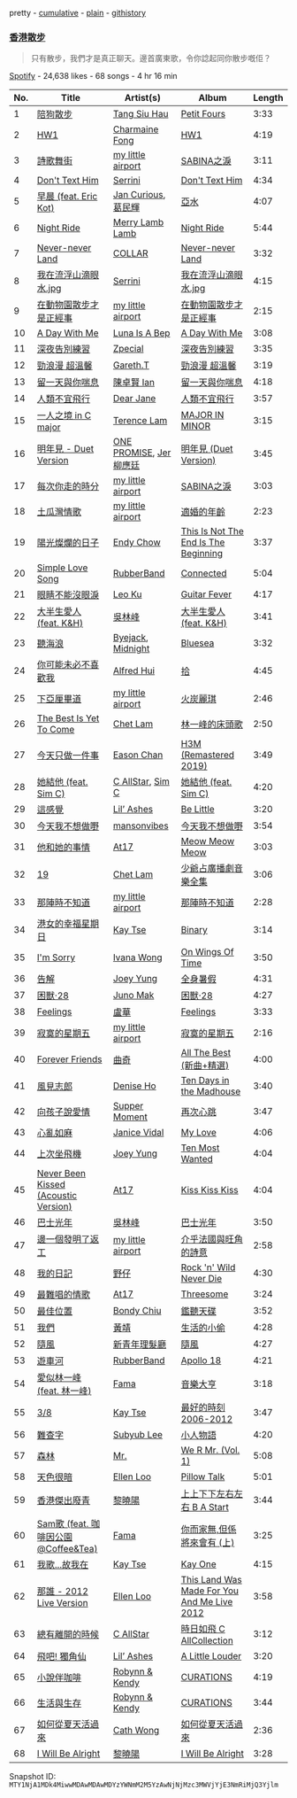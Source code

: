 pretty - [cumulative](/playlists/cumulative/37i9dQZF1DX3lmnsqvYpgD.md) - [plain](/playlists/plain/37i9dQZF1DX3lmnsqvYpgD) - [githistory](https://github.githistory.xyz/mackorone/spotify-playlist-archive/blob/main/playlists/plain/37i9dQZF1DX3lmnsqvYpgD)

### [香港散步](https://open.spotify.com/playlist/37i9dQZF1DX3lmnsqvYpgD)

> 只有散步，我們才是真正聊天。邊首廣東歌，令你諗起同你散步嘅佢？

[Spotify](https://open.spotify.com/user/spotify) - 24,638 likes - 68 songs - 4 hr 16 min

| No. | Title | Artist(s) | Album | Length |
|---|---|---|---|---|
| 1 | [陪狗散步](https://open.spotify.com/track/0skCtn6jTR41EKNOkKwqTV) | [Tang Siu Hau](https://open.spotify.com/artist/01LAw9Av7Zcg01A8McfGYB) | [Petit Fours](https://open.spotify.com/album/2Cs7d4bQgWBkdb3YZnOm2P) | 3:33 |
| 2 | [HW1](https://open.spotify.com/track/7CbFYLWp5WI3K9p57d1X9w) | [Charmaine Fong](https://open.spotify.com/artist/1DgBVE3lCnC7Osg9zpAt6N) | [HW1](https://open.spotify.com/album/27olYw9kfefaxM2oqtXhbg) | 4:19 |
| 3 | [詩歌舞街](https://open.spotify.com/track/45rZ0CtRR470rAOFiWJNeM) | [my little airport](https://open.spotify.com/artist/3yfDRplDZh03Y0fEeCd6B0) | [SABINA之淚](https://open.spotify.com/album/5Pw6K47tHMJzjlyMqqF0yf) | 3:11 |
| 4 | [Don't Text Him](https://open.spotify.com/track/3pSWo5ebAl4xiXXqym6rEo) | [Serrini](https://open.spotify.com/artist/0u3m5Sy2zsq4Gk0aduH9s7) | [Don't Text Him](https://open.spotify.com/album/1E5h69F88qemJq7si8rLrW) | 4:34 |
| 5 | [早晨 \(feat\. Eric Kot\)](https://open.spotify.com/track/27sNF04M9kZJ5hO9b6aSws) | [Jan Curious](https://open.spotify.com/artist/1DxU7yGnE1XPeLYzOHdKSy), [葛民輝](https://open.spotify.com/artist/11lwiMBYOFjrom9mwWNK1K) | [亞水](https://open.spotify.com/album/5BIynFkSbcq2esNGgH4YwO) | 4:07 |
| 6 | [Night Ride](https://open.spotify.com/track/6NVzSfKT7uyHP9uAIZtpqz) | [Merry Lamb Lamb](https://open.spotify.com/artist/6wLVho9ZDD140wQ9laOlhx) | [Night Ride](https://open.spotify.com/album/06GigS9fa2Q9ZbbFjtrIkB) | 5:44 |
| 7 | [Never\-never Land](https://open.spotify.com/track/2MKENhpdJ8egUGHl6EWG5F) | [COLLAR](https://open.spotify.com/artist/1IlMpBkrZ4Na4S9fOcuN3f) | [Never\-never Land](https://open.spotify.com/album/1rMS9dyJwf4mPubmsoGhh4) | 3:32 |
| 8 | [我在流浮山滴眼水.jpg](https://open.spotify.com/track/5x9Clj56YLmklm3Zikx2iF) | [Serrini](https://open.spotify.com/artist/0u3m5Sy2zsq4Gk0aduH9s7) | [我在流浮山滴眼水.jpg](https://open.spotify.com/album/4O5Xl1fqOvpIfahlYWWndA) | 4:15 |
| 9 | [在動物園散步才是正經事](https://open.spotify.com/track/0OkRkljXXhTLfh76cum9Fs) | [my little airport](https://open.spotify.com/artist/3yfDRplDZh03Y0fEeCd6B0) | [在動物園散步才是正經事](https://open.spotify.com/album/3R06MVz2i8ynBUfar35Ixk) | 2:15 |
| 10 | [A Day With Me](https://open.spotify.com/track/3Y6GlfFQmigJCzPVt2JYaE) | [Luna Is A Bep](https://open.spotify.com/artist/5ltDGYW0Lwwp4ZZoz4q3r8) | [A Day With Me](https://open.spotify.com/album/7ossMmoSyhRJIL2NFuk90Y) | 3:08 |
| 11 | [深夜告別練習](https://open.spotify.com/track/4FMwwmXVBycsaVxCK85rzq) | [Zpecial](https://open.spotify.com/artist/56Ac1JJiopOrWDuRIb330x) | [深夜告別練習](https://open.spotify.com/album/1H7MG0QmCKhbfubBBZjYZi) | 3:35 |
| 12 | [勁浪漫 超溫馨](https://open.spotify.com/track/78TbTvePaJ6FFdwSMSXARy) | [Gareth.T](https://open.spotify.com/artist/6R57JlNKlnNrYaji0vw8xx) | [勁浪漫 超溫馨](https://open.spotify.com/album/17rzHi2IJyAQS0X8MnetY2) | 3:19 |
| 13 | [留一天與你喘息](https://open.spotify.com/track/6flgMTTqhbJSNryAPCYcvA) | [陳卓賢 Ian](https://open.spotify.com/artist/1qW9Pi35NXnu7Q8KWyVYe6) | [留一天與你喘息](https://open.spotify.com/album/70ZVowDZAeADC8GGzpxtgj) | 4:18 |
| 14 | [人類不宜飛行](https://open.spotify.com/track/2R6LC73jLhgOekUBfTcE23) | [Dear Jane](https://open.spotify.com/artist/6V1SwiosQqf5XvmoTMCGa9) | [人類不宜飛行](https://open.spotify.com/album/4hO1qoffkZbefMbWnQzgNT) | 3:57 |
| 15 | [一人之境 in C major](https://open.spotify.com/track/32QnXosZq7A11knnBAEqk7) | [Terence Lam](https://open.spotify.com/artist/3tvtGR8HzMHDbkLeZrFiBI) | [MAJOR IN MINOR](https://open.spotify.com/album/43QviVcqV7nKDFn00PiXiZ) | 3:15 |
| 16 | [明年見 \- Duet Version](https://open.spotify.com/track/1SvgBClOuipapA4pPgToDW) | [ONE PROMISE](https://open.spotify.com/artist/3GwQM8FuFMkdHSPu4qvKli), [Jer 柳應廷](https://open.spotify.com/artist/6FH5vFm7hqDm3UzEAYuizY) | [明年見 \(Duet Version\)](https://open.spotify.com/album/5P1ROMSpZ92Y5l19RrIv9g) | 3:45 |
| 17 | [每次你走的時分](https://open.spotify.com/track/6i8z0tElGO6Ye3Bk7nW496) | [my little airport](https://open.spotify.com/artist/3yfDRplDZh03Y0fEeCd6B0) | [SABINA之淚](https://open.spotify.com/album/5Pw6K47tHMJzjlyMqqF0yf) | 3:03 |
| 18 | [土瓜灣情歌](https://open.spotify.com/track/1hnWusq6OGMuRsKvcmFLl8) | [my little airport](https://open.spotify.com/artist/3yfDRplDZh03Y0fEeCd6B0) | [適婚的年齡](https://open.spotify.com/album/0YTUFA16bs1qLVYtp3fGL0) | 2:23 |
| 19 | [陽光燦爛的日子](https://open.spotify.com/track/1oswnM5CTaRxVOSa4nZYQT) | [Endy Chow](https://open.spotify.com/artist/5r0xeBSRKRJ5Dm63XzTZhE) | [This Is Not The End Is The Beginning](https://open.spotify.com/album/487SVY50aH2F8KRSTyrV3g) | 3:37 |
| 20 | [Simple Love Song](https://open.spotify.com/track/2kTzTs8tbJgkYAKzHG8szb) | [RubberBand](https://open.spotify.com/artist/7uzBKhYbCKBs53kDrO4Suc) | [Connected](https://open.spotify.com/album/6JWjPJ5XMlH9YBAFHx5ajY) | 5:04 |
| 21 | [眼睛不能沒眼淚](https://open.spotify.com/track/5EPLxu9q3RXTnRjXofzmNc) | [Leo Ku](https://open.spotify.com/artist/4F0XzHNcfvvA2I0rGqIwAQ) | [Guitar Fever](https://open.spotify.com/album/0prFuv04VjAH6r311SIU3n) | 4:17 |
| 22 | [大半生愛人 \(feat\. K&H\)](https://open.spotify.com/track/3iJYQNrMshaXV3nteeeEyY) | [吳林峰](https://open.spotify.com/artist/7vUVBbfIykXkc668JoZI5P) | [大半生愛人 \(feat\. K&H\)](https://open.spotify.com/album/3Ke9WHCmMs9QVSxjT2c90g) | 3:41 |
| 23 | [聽海浪](https://open.spotify.com/track/31GEWTEfwsNDnA3LhQda3v) | [Byejack](https://open.spotify.com/artist/0yknwn0XnsbFLagS80AA0n), [Midnight](https://open.spotify.com/artist/28KjD5HkkDDytQzKW7JzTp) | [Bluesea](https://open.spotify.com/album/4B5yYqMcjvvKYiVV1l9jZP) | 3:32 |
| 24 | [你可能未必不喜歡我](https://open.spotify.com/track/2d31lGHYH404EKp4NIsR91) | [Alfred Hui](https://open.spotify.com/artist/0GCtLaB5rBjoUpQdXogZzj) | [拾](https://open.spotify.com/album/7JyOHAvl2oB2UJXTv2eN5o) | 4:45 |
| 25 | [下亞厘畢道](https://open.spotify.com/track/1iIFrkPdNSvYz8XIXmSJoY) | [my little airport](https://open.spotify.com/artist/3yfDRplDZh03Y0fEeCd6B0) | [火炭麗琪](https://open.spotify.com/album/6O74fDJk2FR8hZUplTPYjF) | 2:46 |
| 26 | [The Best Is Yet To Come](https://open.spotify.com/track/4DlfkJQyRHdEUztBA64vqf) | [Chet Lam](https://open.spotify.com/artist/0eE5MIp5hONB0TxIJS5H48) | [林一峰的床頭歌](https://open.spotify.com/album/6kERODjoPQKk2KyRrbillA) | 2:50 |
| 27 | [今天只做一件事](https://open.spotify.com/track/7cUrqt1Uqb9OEWvog8xIrB) | [Eason Chan](https://open.spotify.com/artist/2QcZxAgcs2I1q7CtCkl6MI) | [H3M \(Remastered 2019\)](https://open.spotify.com/album/4tPgavx8TzhK03utfMCgHL) | 3:49 |
| 28 | [她結他 \(feat\. Sim C\)](https://open.spotify.com/track/7tbyJDW4764U1bjhQWx8g9) | [C AllStar](https://open.spotify.com/artist/0ip5ivJzpy0v4DWVVKxc4D), [Sim C](https://open.spotify.com/artist/43mINwNeqvKw1ehYmXbZPP) | [她結他 \(feat\. Sim C\)](https://open.spotify.com/album/7GVRmWqZCbRksO8U1chyHa) | 4:20 |
| 29 | [這感覺](https://open.spotify.com/track/26d7Y553lu5nlYwndg73jd) | [Lil’ Ashes](https://open.spotify.com/artist/61JmerIHrcyWpHtih0adVh) | [Be Little](https://open.spotify.com/album/3QUqnUrXs3d0XBkEwvrtZw) | 3:20 |
| 30 | [今天我不想做嘢](https://open.spotify.com/track/1D1yUvHaleWGiwGODww5Bt) | [mansonvibes](https://open.spotify.com/artist/1a8TIH1iv3shLyozSMjaoX) | [今天我不想做嘢](https://open.spotify.com/album/0Bcu0LjXgHT5LONotBjIke) | 3:54 |
| 31 | [他和她的事情](https://open.spotify.com/track/1aMZI7tr6wygYe5kW3SzIX) | [At17](https://open.spotify.com/artist/21Ep61xfoCPTDMMPPy0i0z) | [Meow Meow Meow](https://open.spotify.com/album/4z4we28hj4pkFZYWCbOjDY) | 3:03 |
| 32 | [19](https://open.spotify.com/track/3TJBMEcJrQe8xPVTwWnv6b) | [Chet Lam](https://open.spotify.com/artist/0eE5MIp5hONB0TxIJS5H48) | [少爺占廣播劇音樂全集](https://open.spotify.com/album/2XJvwDGHnm9KugXTt75aD6) | 3:06 |
| 33 | [那陣時不知道](https://open.spotify.com/track/1IpZbWmIcs6kAAioo6X3G7) | [my little airport](https://open.spotify.com/artist/3yfDRplDZh03Y0fEeCd6B0) | [那陣時不知道](https://open.spotify.com/album/11Y7PDKRFwCoEyp0LocHy9) | 2:28 |
| 34 | [港女的幸福星期日](https://open.spotify.com/track/3wqYAd3KE8pUpeVuEcba55) | [Kay Tse](https://open.spotify.com/artist/6XtWdWAC7rNqXwbs8hGqP9) | [Binary](https://open.spotify.com/album/7q9eYKUnxlErGoPA2OKZyC) | 3:14 |
| 35 | [I'm Sorry](https://open.spotify.com/track/1cpt31js3vq0cCXTLf3oYa) | [Ivana Wong](https://open.spotify.com/artist/27WDr8Ky1j0LtgY82Ttk5S) | [On Wings Of Time](https://open.spotify.com/album/4uiCnolZv9pf1BREEozzZ3) | 3:50 |
| 36 | [告解](https://open.spotify.com/track/3PwDqry55vGgX2XTM1eCH0) | [Joey Yung](https://open.spotify.com/artist/2zzKlxMsKTPMsZacZCPRNA) | [全身暑假](https://open.spotify.com/album/5M9LDQg2aGqBqoMenSmcXO) | 4:31 |
| 37 | [困獸‧28](https://open.spotify.com/track/5xe1gdm6N93e3FUiXZ56dZ) | [Juno Mak](https://open.spotify.com/artist/6YlGm6QDrC3TOknYcHjt62) | [困獸‧28](https://open.spotify.com/album/4Pl6wegTNGMm2nFy9Z5jPl) | 4:27 |
| 38 | [Feelings](https://open.spotify.com/track/0WkAHpwITTLqlhYVoxMOYp) | [盧華](https://open.spotify.com/artist/02bKj9c6JChnTRQN6vy6YQ) | [Feelings](https://open.spotify.com/album/0fze6yVFkk6MrYRcneUrZq) | 3:33 |
| 39 | [寂寞的星期五](https://open.spotify.com/track/6BNIr9tmuut9nP895ByjOB) | [my little airport](https://open.spotify.com/artist/3yfDRplDZh03Y0fEeCd6B0) | [寂寞的星期五](https://open.spotify.com/album/49MdV5EejhiQ1B4jygA17g) | 2:16 |
| 40 | [Forever Friends](https://open.spotify.com/track/3oGUAoSggTuEAl4cHloh47) | [曲奇](https://open.spotify.com/artist/1sY4rzR1wpEYef57boBcPO) | [All The Best \(新曲+精選\)](https://open.spotify.com/album/5upmPHTE6pbTvTRq64lzOv) | 4:00 |
| 41 | [風見志郎](https://open.spotify.com/track/63BmyHGriuoXWKmBxJDHCZ) | [Denise Ho](https://open.spotify.com/artist/4yN0M1P08hXwuDi81G6O5U) | [Ten Days in the Madhouse](https://open.spotify.com/album/3m1ICo6YYBwPxCLjWx5CI0) | 3:40 |
| 42 | [向孩子說愛情](https://open.spotify.com/track/3kupd39uh2YL7uAVsCIwXP) | [Supper Moment](https://open.spotify.com/artist/29Ukw6Kx8IyOABZFklKpaX) | [再次心跳](https://open.spotify.com/album/1aU3bXT5CzYZzQcN9Fjxo5) | 3:47 |
| 43 | [心亂如麻](https://open.spotify.com/track/6Ntvb49Mctg777yOvGwsNc) | [Janice Vidal](https://open.spotify.com/artist/68gYAqni9tSrACmLCp4qoM) | [My Love](https://open.spotify.com/album/0Rab0XcfiU6XntjxR5gzKL) | 4:06 |
| 44 | [上次坐飛機](https://open.spotify.com/track/2FjHXXLeTrPMTwnOxFDK9q) | [Joey Yung](https://open.spotify.com/artist/2zzKlxMsKTPMsZacZCPRNA) | [Ten Most Wanted](https://open.spotify.com/album/4Cr4UCSJJz19vPDssJzfTs) | 4:04 |
| 45 | [Never Been Kissed \(Acoustic Version\)](https://open.spotify.com/track/6Peafc0Wzi087a0aiCdll7) | [At17](https://open.spotify.com/artist/21Ep61xfoCPTDMMPPy0i0z) | [Kiss Kiss Kiss](https://open.spotify.com/album/5HvlYZNXVsXYkFQZHgrBI1) | 4:04 |
| 46 | [巴士光年](https://open.spotify.com/track/0ub1bABgM7pZkqermYUrNp) | [吳林峰](https://open.spotify.com/artist/7vUVBbfIykXkc668JoZI5P) | [巴士光年](https://open.spotify.com/album/0oX8oESb390yb5b7vKvTUK) | 3:50 |
| 47 | [邊一個發明了返工](https://open.spotify.com/track/2QlHbeBKT1CvNc6WH89f8N) | [my little airport](https://open.spotify.com/artist/3yfDRplDZh03Y0fEeCd6B0) | [介乎法國與旺角的詩意](https://open.spotify.com/album/60xo1x3awwTPu5JLu458oN) | 2:58 |
| 48 | [我的日記](https://open.spotify.com/track/2h16JePtYmFmTFHpecFS7F) | [野仔](https://open.spotify.com/artist/6Nt2UPCCDXsFlY3lEZ3zpx) | [Rock 'n' Wild Never Die](https://open.spotify.com/album/6XGM6IxoqeErG8w0rUH69V) | 4:30 |
| 49 | [最難唱的情歌](https://open.spotify.com/track/6LMRfMFk97tM79lWJYTdAW) | [At17](https://open.spotify.com/artist/21Ep61xfoCPTDMMPPy0i0z) | [Threesome](https://open.spotify.com/album/4Bn7uXDjOqkHZ1atMprNF0) | 3:24 |
| 50 | [最佳位置](https://open.spotify.com/track/6nyZs944tlz4TtYeJ2OEMr) | [Bondy Chiu](https://open.spotify.com/artist/0JI4jLIt8LAfUID400KRl7) | [鑑聽天碟](https://open.spotify.com/album/6RjVCJ4qHoeeIj8I94HEDY) | 3:52 |
| 51 | [我們](https://open.spotify.com/track/6S7tXAJedWz5cF2EA3si8G) | [黃靖](https://open.spotify.com/artist/3Vxgf9AI0pdXrpDi7NLKi1) | [生活的小偷](https://open.spotify.com/album/2JNM0XS3rMQGynO06jriY3) | 4:28 |
| 52 | [隨風](https://open.spotify.com/track/5AGW3yn6JO3uq03iALUVcJ) | [新青年理髮廳](https://open.spotify.com/artist/41r9gkPKkgcWFHnPuFbAtP) | [隨風](https://open.spotify.com/album/3n3k7kMWANOTX1XhnHMO8W) | 4:27 |
| 53 | [遊車河](https://open.spotify.com/track/3VNfgcfFgvJQ7byYzcK0Q1) | [RubberBand](https://open.spotify.com/artist/7uzBKhYbCKBs53kDrO4Suc) | [Apollo 18](https://open.spotify.com/album/0m6rmsKUotNnNpcwk7FdW6) | 4:21 |
| 54 | [愛似林一峰 \(feat\. 林一峰\)](https://open.spotify.com/track/0dCdhnzeyaASb77LI2Su7T) | [Fama](https://open.spotify.com/artist/7BcyMcADGhD6WB6XFAJFEa) | [音樂大亨](https://open.spotify.com/album/71BfmUF7Fd1D7rglHm3x8e) | 3:18 |
| 55 | [3/8](https://open.spotify.com/track/5emoT8XtfpK4hXBCIqjZyD) | [Kay Tse](https://open.spotify.com/artist/6XtWdWAC7rNqXwbs8hGqP9) | [最好的時刻 2006\-2012](https://open.spotify.com/album/6Z1pu2Zg8BfwLCxvMTpLdw) | 3:47 |
| 56 | [難查字](https://open.spotify.com/track/5yyHR5rWWzhBUrpZ2WDe06) | [Subyub Lee](https://open.spotify.com/artist/4dH9LSAJfj9mB1hXxUaMJx) | [小人物語](https://open.spotify.com/album/4P75o6czVyA5OhBKtnyzB4) | 4:20 |
| 57 | [森林](https://open.spotify.com/track/6Zl8uPNEcnHpHC0sVZhScU) | [Mr.](https://open.spotify.com/artist/5yocZHV4puj9QHb4xAXAtL) | [We R Mr\. \(Vol\. 1\)](https://open.spotify.com/album/3FOHPQNGCZDQnrDdZdCPB7) | 5:08 |
| 58 | [天色很暗](https://open.spotify.com/track/6ZBumWehPjZ2ImcjUoFoso) | [Ellen Loo](https://open.spotify.com/artist/3fzkQF4hAwDkHQhzp5G2uC) | [Pillow Talk](https://open.spotify.com/album/4nmZcy90HQtURY0QBIREQt) | 5:01 |
| 59 | [香港傑出廢青](https://open.spotify.com/track/3sNUN1u8suNbxVCcQi25k6) | [黎曉陽](https://open.spotify.com/artist/4iB0GWec0wyODZvOatQMM9) | [上上下下左右左右 B A Start](https://open.spotify.com/album/38S43x73XDmOq58hNQqfek) | 3:44 |
| 60 | [Sam歌 \(feat\. 咖啡因公園@Coffee&Tea\)](https://open.spotify.com/track/1adMsTSdkrzVWog4x7QiEm) | [Fama](https://open.spotify.com/artist/7BcyMcADGhD6WB6XFAJFEa) | [你而家無,但係將來會有 \(上\)](https://open.spotify.com/album/6MhbcBShiQos6kbcPMDRVm) | 3:25 |
| 61 | [我歌...故我在](https://open.spotify.com/track/3pruLLJGqp1kptGJkpy4U4) | [Kay Tse](https://open.spotify.com/artist/6XtWdWAC7rNqXwbs8hGqP9) | [Kay One](https://open.spotify.com/album/1LDyfgkBcAMRIzKGUfiDoF) | 4:15 |
| 62 | [那誰 \- 2012 Live Version](https://open.spotify.com/track/1NnmM3eCjvcAZWnPtzjQ7X) | [Ellen Loo](https://open.spotify.com/artist/3fzkQF4hAwDkHQhzp5G2uC) | [This Land Was Made For You And Me Live 2012](https://open.spotify.com/album/6L8Vtb4XWqhuLi0yN69VlX) | 3:58 |
| 63 | [總有離開的時候](https://open.spotify.com/track/0anXf81WN0HvzNoW5VNEML) | [C AllStar](https://open.spotify.com/artist/0ip5ivJzpy0v4DWVVKxc4D) | [時日如飛 C AllCollection](https://open.spotify.com/album/5FwJ5Bl4uLi1ShVacAw9Dr) | 3:12 |
| 64 | [飛吧! 獨角仙](https://open.spotify.com/track/3CyyYNm2fxxuzFOMjQohij) | [Lil’ Ashes](https://open.spotify.com/artist/61JmerIHrcyWpHtih0adVh) | [A Little Louder](https://open.spotify.com/album/37zUENlHk8MGCZuJaNLhaM) | 3:20 |
| 65 | [小說伴咖啡](https://open.spotify.com/track/2qciewHSQWcbUJPInq02Yx) | [Robynn & Kendy](https://open.spotify.com/artist/3NFZHFNSDK0Q8k3k38ysTp) | [CURATIONS](https://open.spotify.com/album/0Hxhz3uR4niGUnu3Y1mhWs) | 4:19 |
| 66 | [生活與生存](https://open.spotify.com/track/4XAsHwu1AWmh6psScMWd5v) | [Robynn & Kendy](https://open.spotify.com/artist/3NFZHFNSDK0Q8k3k38ysTp) | [CURATIONS](https://open.spotify.com/album/0Hxhz3uR4niGUnu3Y1mhWs) | 3:44 |
| 67 | [如何從夏天活過來](https://open.spotify.com/track/53eahOq9YNDuppsBiH2BZf) | [Cath Wong](https://open.spotify.com/artist/2Kym4g2CjFyRO3Hx3phNEM) | [如何從夏天活過來](https://open.spotify.com/album/7KRr78j2FrTDyR21fsz7f3) | 2:36 |
| 68 | [I Will Be Alright](https://open.spotify.com/track/2EBZ815zoE0He8Bae7ygyy) | [黎曉陽](https://open.spotify.com/artist/4iB0GWec0wyODZvOatQMM9) | [I Will Be Alright](https://open.spotify.com/album/0sD2ptJBBX6aoivZWu3m03) | 3:28 |

Snapshot ID: `MTY1NjA1MDk4MiwwMDAwMDAwMDYzYWNmM2M5YzAwNjNjMzc3MWVjYjE3NmRiMjQ3Yjlm`
